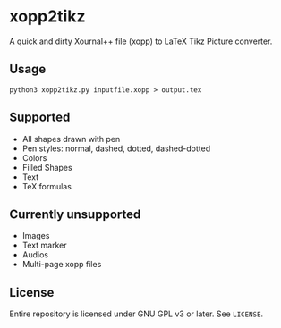 # xopp2tikz

A quick and dirty Xournal++ file (xopp) to LaTeX Tikz Picture converter.

## Usage

`python3 xopp2tikz.py inputfile.xopp > output.tex`

## Supported

- All shapes drawn with pen
- Pen styles: normal, dashed, dotted, dashed-dotted
- Colors
- Filled Shapes
- Text
- TeX formulas

## Currently unsupported

- Images
- Text marker
- Audios
- Multi-page xopp files

## License

Entire repository is licensed under GNU GPL v3 or later. See `LICENSE`.